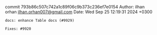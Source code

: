 commit 793b86c507c742a1c89f06c9b373c236ef7e0154
Author: ilhan orhan <ilhan.orhan007@gmail.com>
Date:   Wed Sep 25 12:19:31 2024 +0300

    docs: enhance Table docs (#9929)
    
    Fixes: #9920
